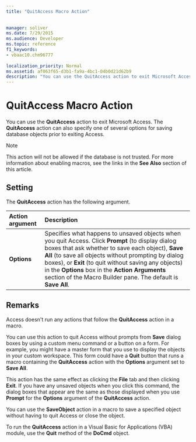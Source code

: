 ```yaml
---
title: "QuitAccess Macro Action"
 
 
manager: soliver
ms.date: 7/29/2015
ms.audience: Developer
ms.topic: reference
f1_keywords:
- vbaac10.chm96777
  
localization_priority: Normal
ms.assetid: af063f65-d3b1-fa9a-4bc1-04b0d21d62b9
description: "You can use the QuitAccess action to exit Microsoft Access. The QuitAccess action can also specify one of several options for saving database objects prior to exiting Access."
---
```


# QuitAccess Macro Action

You can use the **QuitAccess** action to exit Microsoft Access. The **QuitAccess** action can also specify one of several options for saving database objects prior to exiting Access. 
  
> [!NOTE]
> This action will not be allowed if the database is not trusted. For more information about enabling macros, see the links in the **See Also** section of this article. 
  
## Setting

The **QuitAccess** action has the following argument. 
  
|**Action argument**|**Description**|
|:-----|:-----|
|**Options** <br/> |Specifies what happens to unsaved objects when you quit Access. Click **Prompt** (to display dialog boxes that ask whether to save each object), **Save All** (to save all objects without prompting by dialog boxes), or **Exit** (to quit without saving any objects) in the **Options** box in the **Action Arguments** section of the Macro Builder pane. The default is **Save All**.  <br/> |
   
## Remarks

Access doesn't run any actions that follow the **QuitAccess** action in a macro. 
  
You can use this action to quit Access without prompts from **Save** dialog boxes by using a custom menu command or a button on a form. For example, you might have a master form that you use to display the objects in your custom workspace. This form could have a **Quit** button that runs a macro containing the **QuitAccess** action with the **Options** argument set to **Save All**.
  
This action has the same effect as clicking the **File** tab and then clicking **Exit**. If you have any unsaved objects when you click this command, the dialog boxes that appear are the same as those displayed when you use **Prompt** for the **Options** argument of the **QuitAccess** action. 
  
You can use the **SaveObject** action in a macro to save a specified object without having to quit Access or close the object. 
  
To run the **QuitAccess** action in a Visual Basic for Applications (VBA) module, use the **Quit** method of the **DoCmd** object. 
  

